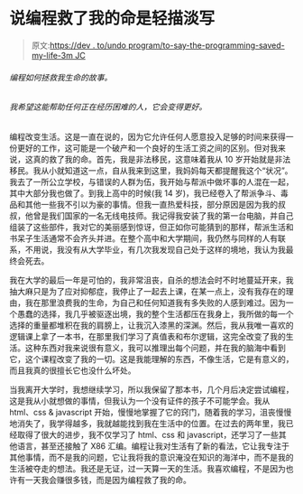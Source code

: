 # 说编程救了我的命是轻描淡写

> 原文:[https://dev . to/undo program/to-say-the-programming-saved-my-life-3m JC](https://dev.to/undocprogram/to-say-that-programming-saved-my-life-is-an-understatement-3mjc)

###### 编程如何拯救我生命的故事。

###### 我希望这能帮助任何正在经历困难的人，它会变得更好。

编程改变生活。这是一直在说的，因为它允许任何人愿意投入足够的时间来获得一份更好的工作，这可能是一个破产和一个良好的生活工资之间的区别。但对我来说，这真的救了我的命。首先，我是非法移民，这意味着我从 10 岁开始就是非法移民。我从小就知道这一点，自从我来到这里，我妈妈每天都提醒我这个“状况”。我去了一所公立学校，与错误的人群为伍，我开始与帮派中做坏事的人混在一起，其中大部分我也做了。到我上高中的时候(我 14 岁)，我已经卷入了帮派争斗、毒品和其他一些我不引以为豪的事情。但我一直热爱科技，部分原因是因为我的叔叔，他曾是我们国家的一名无线电技师。我记得我安装了我的第一台电脑，并自己组装了这些部件，我对它的美丽感到惊讶，但正如你可能猜到的那样，帮派生活和书呆子生活通常不会齐头并进。在整个高中和大学期间，我仍然与同样的人有联系，不用说，我没有从大学毕业，有几次我发现自己处于这样的境地，我认为我最终会死去。

我在大学的最后一年是可怕的，我非常沮丧，自杀的想法会时不时地蔓延开来，我抽大麻只是为了应对抑郁症，我停止了一起去上课，在某一点上，没有我存在的理由，我在那里浪费我的生命，为自己和任何知道我有多失败的人感到难过。因为一个愚蠢的选择，我几乎被驱逐出境，我的整个生活都压在我身上，我所做的每一个选择的重量都堆积在我的肩膀上，让我沉入漆黑的深渊。然后，我从我唯一喜欢的逻辑课上拿了一本书，在那里我们学习了真值表和布尔逻辑，这完全改变了我的生活。这种东西对我来说很有意义，我可以推理出每个问题，并在我的脑海中看到它，这个课程改变了我的一切。这是我能理解的东西，不像生活，它是有意义的，而且我真的很擅长它也没什么坏处。

当我离开大学时，我想继续学习，所以我保留了那本书，几个月后决定尝试编程，这是我从小就想做的事情，但我认为一个没有证件的孩子不可能学会。我从 html、css & javascript 开始，慢慢地掌握了它的窍门，随着我的学习，沮丧慢慢地消失了，我学得越多，我就越能找到我在生活中的位置。在过去的两年里，我已经取得了很大的进步，我不仅学习了 html、css 和 javascript，还学习了一些其他语言，甚至还接触了 X86 汇编。编程让我对生活有了新的看法，它让我专注于其他事情，而不是我的问题，它让我将我的意识淹没在知识的海洋中，而不是我的生活被夺走的想法。我还是无证，过一天算一天的生活。我喜欢编程，不是因为也许有一天我会赚很多钱，而是因为编程救了我的命。